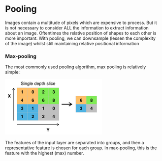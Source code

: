 # Pooling

Images contain a multitude of pixels which are expensive to process. But it is not necessary to consider ALL the information to extract information about an image. Oftentimes the relative position of shapes to each other is more important. With pooling, we can downsample \(lessen the complexity of the image\) whilst still maintaining relative positional information

### Max-pooling

The most commonly used pooling algorithm, max pooling is relatively simple:

![](../.gitbook/assets/image%20%2815%29.png)

The features of the input layer are separated into groups, and then a representative feature is chosen for each group. In max-pooling, this is the feature with the highest \(max\) number.

